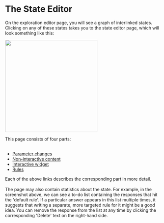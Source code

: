# The State Editor #

On the exploration editor page, you will see a graph of interlinked states. Clicking on any of these states takes you to the state editor page, which will look something like this:

<img src='http://wiki.oppia.googlecode.com/git/images/stateEditor.png' width='300'>

This page consists of four parts:<br>
<br>
<ul><li><a href='Parameters.md'>Parameter changes</a>
</li><li><a href='NonInteractiveContent.md'>Non-interactive content</a>
</li><li><a href='InteractiveWidgets.md'>Interactive widget</a>
</li><li><a href='Rules.md'>Rules</a></li></ul>

Each of the above links describes the corresponding part in more detail.<br>
<br>
The page may also contain statistics about the state. For example, in the screenshot above, we can see a to-do list containing the responses that hit the 'default rule'. If a particular answer appears in this list multiple times, it suggests that writing a separate, more targeted rule for it might be a good idea. You can remove the response from the list at any time by clicking the corresponding 'Delete' text on the right-hand side.